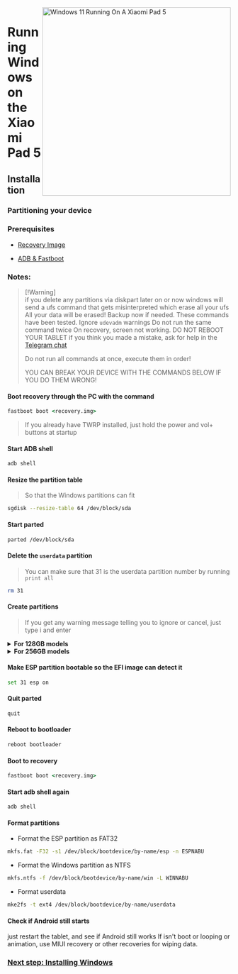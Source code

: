 <img align="right" src="https://raw.githubusercontent.com/erdilS/Port-Windows-11-Xiaomi-Pad-5/main/nabu.png" width="425" alt="Windows 11 Running On A Xiaomi Pad 5">


# Running Windows on the Xiaomi Pad 5

## Installation

### Partitioning your device

### Prerequisites

- [Recovery Image](https://github.com/erdilS/Port-Windows-11-Xiaomi-Pad-5/releases/download/1.0/recovery.img)

- [ADB & Fastboot](https://developer.android.com/studio/releases/platform-tools)

### Notes:
> [!Warning]\
>  if you delete any partitions via diskpart later on or now windows will send a ufs command that gets misinterpreted which erase all your ufs
> All your data will be erased! Backup now if needed.
> These commands have been tested.
> Ignore `udevadm` warnings
>  Do not run the same command twice
> On recovery, screen not working.
> DO NOT REBOOT YOUR TABLET if you think you made a mistake, ask for help in the [Telegram chat](https://t.me/nabuwoa)
>
> Do not run all commands at once, execute them in order!
>
> YOU CAN BREAK YOUR DEVICE WITH THE COMMANDS BELOW IF YOU DO THEM WRONG!


#### Boot recovery through the PC with the command
```cmd
fastboot boot <recovery.img>
```
> If you already have TWRP installed, just hold the power and vol+ buttons at startup

#### Start ADB shell
```cmd
adb shell
```

#### Resize the partition table
> So that the Windows partitions can fit
```sh
sgdisk --resize-table 64 /dev/block/sda
```

#### Start parted
```sh
parted /dev/block/sda
```

#### Delete the `userdata` partition
> You can make sure that 31 is the userdata partition number by running
>  `print all`
```sh
rm 31
```

#### Create partitions
> If you get any warning message telling you to ignore or cancel, just type i and enter


<details>
<summary><b><strong>For 128GB models</strong></b></summary>

- Create the ESP partition (stores Windows bootloader data and EFI files)
```sh
mkpart esp fat32 10.9GB 11.4GB
```

- Create the main partition where Windows will be installed to
```sh
mkpart win ntfs 11.4GB 70.2GB
```

- Create Android's data partition
```sh
mkpart userdata ext4 70.2GB 126GB
```
  </summary>
</details>

<details>
<summary><b><strong>For 256GB models</strong></b></summary>

- Create the ESP partition (stores Windows bootloader data and EFI files)
```sh
mkpart esp fat32 10.9GB 11.4GB
```

- Create the main partition where Windows will be installed to
```sh
mkpart win ntfs 11.4GB 120.8GB
```

- Create Android's data partition
```sh
mkpart userdata ext4 120.8GB 254GB
```

  </summary>
</details>


#### Make ESP partition bootable so the EFI image can detect it
```sh
set 31 esp on
```

#### Quit parted
```sh
quit
```
#### Reboot to bootloader
```sh
reboot bootloader
```

#### Boot to recovery
```cmd
fastboot boot <recovery.img>
```

#### Start adb shell again
```cmd
adb shell
```

#### Format partitions
-  Format the ESP partition as FAT32
```sh
mkfs.fat -F32 -s1 /dev/block/bootdevice/by-name/esp -n ESPNABU
```

-  Format the Windows partition as NTFS
```sh
mkfs.ntfs -f /dev/block/bootdevice/by-name/win -L WINNABU
```

-  Format userdata
```sh
mke2fs -t ext4 /dev/block/bootdevice/by-name/userdata
```


#### Check if Android still starts
just restart the tablet, and see if Android still works
If isn't boot or looping or animation, use MIUI recovery or other recoveries for wiping data.

### [Next step: Installing Windows](/guide/English/2-install-en.md)
